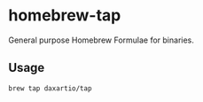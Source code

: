 # homebrew-tap

General purpose Homebrew Formulae for binaries.

## Usage

```bash
brew tap daxartio/tap
```
